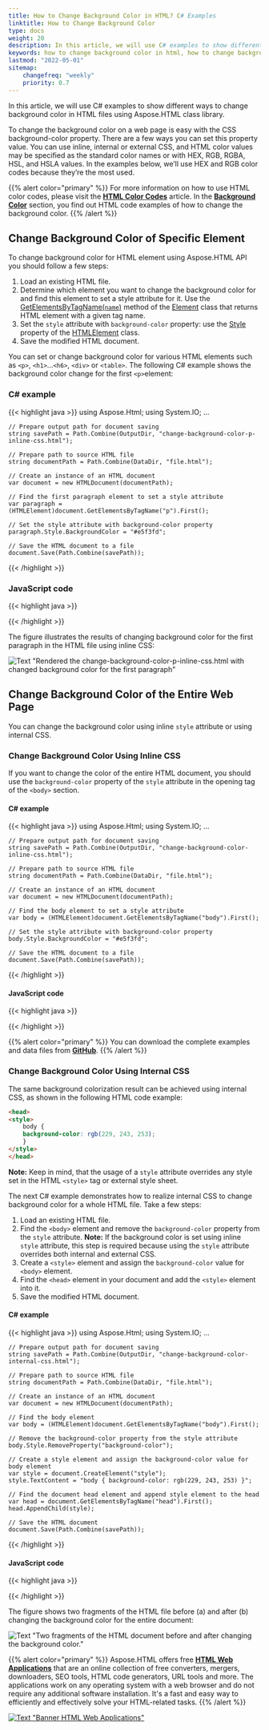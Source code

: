 ```yaml
---
title: How to Change Background Color in HTML? C# Examples
linktitle: How to Change Background Color
type: docs
weight: 20
description: In this article, we will use C# examples to show different ways to change background color in HTML files using Aspose.HTML class library.
keywords: how to change background color in html, how to change background color, html background color, change background color, c# examples, javascript code, inline css, internal css
lastmod: "2022-05-01"
sitemap:
    changefreq: "weekly"
    priority: 0.7
---
```


<link href="./../../style.css" rel="stylesheet" type="text/css" />

In this article, we will use C# examples to show different ways to change background color in HTML files using Aspose.HTML class library.

To change the background color on a web page is easy with the CSS background-color property. There are a few ways you can set this property value. You can use inline, internal or external CSS, and HTML color values may be specified as the standard color names or with HEX, RGB, RGBA, HSL, and HSLA values. In the examples below, we’ll use HEX and RGB color codes because they’re the most used.

{{% alert color="primary" %}} 
For more information on how to use HTML color codes, please visit the [**HTML Color Codes**](https://docs.aspose.com/html/net/tutorial/html-colors/) article.  In the [**Background Color**](/html/net/tutorial/working-with-html-color/#background-color) section, you find out HTML code examples of how to change the background color.
{{% /alert %}} 

## **Change Background Color of Specific Element** 

To change background color for HTML element using Aspose.HTML API you should follow a few steps:

1. Load an existing HTML file.
2. Determine which element you want to change the background color for and find this element to set a style attribute for it. Use the [GetElementsByTagName(`name`)](https://reference.aspose.com/html/net/aspose.html.dom/element/getelementsbytagname/) method of the [Element](https://reference.aspose.com/html/net/aspose.html.dom/element/) class that returns HTML element with a given tag name.
3. Set the `style` attribute with `background-color` property:  use the [Style](https://reference.aspose.com/html/net/aspose.html/htmlelement/style/) property of the [HTMLElement](https://reference.aspose.com/html/net/aspose.html/htmlelement/) class. 
4. Save the modified HTML document.

You can set or change background color for various HTML elements such as `<p>`,  `<h1>`…`<h6>`, `<div>` or `<table>`.  The following C# example shows the background color change for the first `<p>`element:

### **C# example**

{{< highlight java >}}
using Aspose.Html;
using System.IO;
...

    // Prepare output path for document saving
    string savePath = Path.Combine(OutputDir, "change-background-color-p-inline-css.html");
    
    // Prepare path to source HTML file
    string documentPath = Path.Combine(DataDir, "file.html");
    
    // Create an instance of an HTML document
    var document = new HTMLDocument(documentPath);
    
    // Find the first paragraph element to set a style attribute
    var paragraph = (HTMLElement)document.GetElementsByTagName("p").First();
    
    // Set the style attribute with background-color property
    paragraph.Style.BackgroundColor = "#e5f3fd";
    
    // Save the HTML document to a file
    document.Save(Path.Combine(savePath));
{{< /highlight >}}

### **JavaScript code**
{{< highlight java >}}
<script>		
	// Find the paragraph element to set a style attribute
	var paragraph = document.getElementsByTagName("p")[0];

	// Set the style attribute with background-color property
	paragraph.style.backgroundColor = "#e5f3fd";		
	</script>
{{< /highlight >}}

The figure illustrates the results of changing background color for the first paragraph in the HTML file using inline CSS:

![Text "Rendered the change-background-color-p-inline-css.html with changed background color for the first paragraph"](change-background-color-p.png#center)

## **Change Background Color of the Entire Web Page** 

You can change the background color using inline `style` attribute or using internal CSS.

### **Change Background Color Using Inline CSS**

If you want to change the color of the entire HTML document, you should use the `background-color` property of the `style` attribute in the opening tag of the `<body>` section. 

#### **C# example**

{{< highlight java >}}
using Aspose.Html;
using System.IO;
...

    // Prepare output path for document saving
    string savePath = Path.Combine(OutputDir, "change-background-color-inline-css.html");
    
    // Prepare path to source HTML file
    string documentPath = Path.Combine(DataDir, "file.html");
    
    // Create an instance of an HTML document
    var document = new HTMLDocument(documentPath);
    
    // Find the body element to set a style attribute
    var body = (HTMLElement)document.GetElementsByTagName("body").First();
    
    // Set the style attribute with background-color property
    body.Style.BackgroundColor = "#e5f3fd";
    
    // Save the HTML document to a file
    document.Save(Path.Combine(savePath));
{{< /highlight >}}

#### **JavaScript code**
{{< highlight java >}}
<script>
	// Find the body element to set a style attribute
	var body = document.getElementsByTagName("body")[0];   

	// Set style attribute with background-color property
	body.style.backgroundColor = "#e5f3fd";
</script>
{{< /highlight >}}

{{% alert color="primary" %}}
You can download the complete examples and data files from <a href="https://github.com/aspose-html/Aspose.HTML-Documentation/tree/main/content/tests-net" rel='noopener nofollow' target="_blank">**GitHub**</a>.
{{% /alert %}}

### **Change Background Color Using Internal CSS**

The same background colorization result can be achieved using internal CSS, as shown in the following HTML code example:

```html
<head>
<style>
	body { 
	background-color: rgb(229, 243, 253);
	}
</style>
</head>
```
**Note:** Keep in mind, that the usage of a `style` attribute overrides any style set in the HTML `<style>` tag or external style sheet.

The next C# example demonstrates how to realize internal CSS to change background color for a whole HTML file. Take a few steps:

1. Load an existing HTML file.
2. Find the `<body>` element and remove the `background-color` property from the `style` attribute. **Note:** If the background color is set using inline `style` attribute, this step  is required because using the `style` attribute overrides both internal and external CSS.
3. Create a `<style>` element and assign the `background-color` value for `<body>` element.
4. Find the  `<head>` element  in your document and add the `<style>` element into it.
5. Save the modified HTML document.

#### **C# example**

{{< highlight java >}}
using Aspose.Html;
using System.IO;
...

    // Prepare output path for document saving
    string savePath = Path.Combine(OutputDir, "change-background-color-internal-css.html");
    
    // Prepare path to source HTML file
    string documentPath = Path.Combine(DataDir, "file.html");
    
    // Create an instance of an HTML document
    var document = new HTMLDocument(documentPath);
    
    // Find the body element
    var body = (HTMLElement)document.GetElementsByTagName("body").First();
    
    // Remove the background-color property from the style attribute
    body.Style.RemoveProperty("background-color");
    
    // Create a style element and assign the background-color value for body element
    var style = document.CreateElement("style");
    style.TextContent = "body { background-color: rgb(229, 243, 253) }";
    
    // Find the document head element and append style element to the head
    var head = document.GetElementsByTagName("head").First();
    head.AppendChild(style);
    
    // Save the HTML document
    document.Save(Path.Combine(savePath));
{{< /highlight >}}

#### **JavaScript code**
{{< highlight java >}}
<script>
	// Find the body element
	var body = document.getElementsByTagName("body")[0];

	// Remove the background-color property from style attribute
	body.style.removeProperty("background-color");
	
	// Create a style element and assign the background-color value for body element
	var style = document.createElement("style");
	style.textContent = "body { background-color: rgb(229, 243, 253) }";
	
	// Find the document head element and append style element to the head
	var head = document.getElementsByTagName("head")[0];
	head.appendChild(style);
</script>
{{< /highlight >}}

The figure shows two fragments of the HTML file before (a) and after (b) changing the background color for the entire document:

![Text "Two fragments of the HTML document before and after changing the background color."](change-background-color.png#center)


{{% alert color="primary" %}}
Aspose.HTML offers free <a href="https://products.aspose.app/html/applications" target="_blank">**HTML Web Applications**</a> that are an online collection of free converters, mergers, downloaders, SEO tools, HTML code generators, URL tools and more. The applications work on any operating system with a web browser and do not require any additional software installation. It's a fast and easy way to efficiently and effectively solve your HTML-related tasks.
{{% /alert %}}

<a href="https://products.aspose.app/html/applications" target="_blank">![Text "Banner HTML Web Applications"](../../tutorial/html-web-apps.png#center)</a> 

